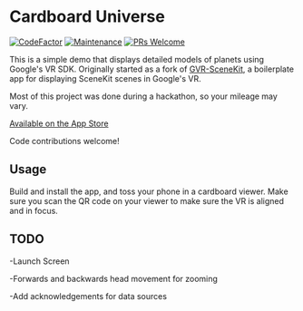 # Cardboard Universe

[![CodeFactor](https://www.codefactor.io/repository/github/brandonslaght/orbits/badge)](https://www.codefactor.io/repository/github/brandonslaght/orbits)
[![Maintenance](https://img.shields.io/badge/Maintained%3F-yes-green.svg)](https://github.com/BrandonSlaght/Tiny-Planets/graphs/commit-activity)
[![PRs Welcome](https://img.shields.io/badge/PRs%3F-welcome-green.svg)](https://github.com/BrandonSlaght/Tiny-Planets/compare)


This is a simple demo that displays detailed models of planets using Google's VR SDK.  Originally started as a fork of [GVR-SceneKit](https://github.com/AndrianBdn/GVR-SceneKit, "GVR-SceneKit"), a boilerplate app for displaying SceneKit scenes in Google's VR.  

Most of this project was done during a hackathon, so your mileage may vary.

[Available on the App Store](https://apps.apple.com/us/app/tiny-planets-vr-for-cardboard/id1231523649, "App Store link")

Code contributions welcome!

## Usage 

Build and install the app, and toss your phone in a cardboard viewer.  Make sure you scan the QR code on your viewer to make sure the VR is aligned and in focus.

## TODO

-Launch Screen

-Forwards and backwards head movement for zooming

-Add acknowledgements for data sources
